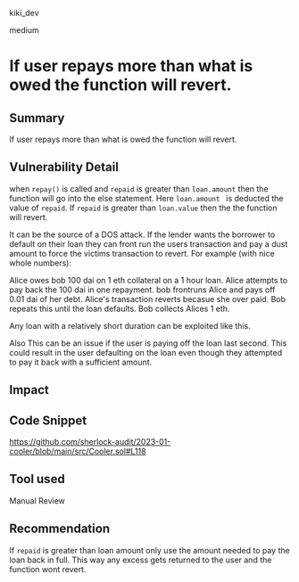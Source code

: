 kiki_dev

medium

# If user repays more than what is owed the function will revert.

## Summary
If user repays more than what is owed the function will revert. 

## Vulnerability Detail
when `repay()` is called and `repaid` is greater than `loan.amount` then the function will go into the else statement. Here `loan.amount ` is deducted the value of `repaid`. If `repaid` is greater than `loan.value` then the the function will revert. 

It can  be the source of a DOS attack. If the lender wants the borrower to default on their loan they can front run the users transaction and pay a dust amount to force the victims transaction to revert. For example (with nice whole numbers):

Alice owes bob 100 dai on 1 eth collateral on a 1 hour loan.
Alice attempts to pay back the 100 dai in one repayment. 
bob frontruns Alice and pays off 0.01 dai of her debt. 
Alice's transaction reverts becasue she over paid. 
Bob repeats this until the loan defaults. 
Bob collects Alices 1 eth. 

Any loan with a relatively short duration can be exploited like this. 


Also This can be an issue if the user is paying off the loan last second. This could result in the user defaulting on the loan even though they attempted to pay it back with a sufficient amount. 
## Impact

## Code Snippet
https://github.com/sherlock-audit/2023-01-cooler/blob/main/src/Cooler.sol#L118

## Tool used

Manual Review

## Recommendation
If `repaid` is greater than loan amount only use the amount needed to pay the loan back in full. This way any excess gets returned to the user and the function wont revert. 